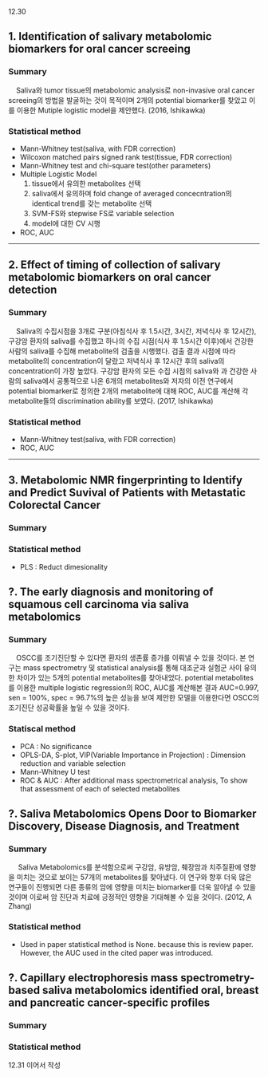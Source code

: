 12.30
## 1. Identification of salivary metabolomic biomarkers for oral cancer screeing  
### Summary 
&nbsp;&nbsp;&nbsp;&nbsp;Saliva와 tumor tissue의 metabolomic analysis로 non-invasive oral cancer screeing의 방법을 발굴하는 것이 목적이며 2개의 potential biomarker를 찾았고 이를 이용한 Mutiple logistic model을 제안했다. (2016, Ishikawka)
### Statistical method  
- Mann-Whitney test(saliva, with FDR correction)  
- Wilcoxon matched pairs signed rank test(tissue, FDR correction)  
- Mann-Whitney test and chi-square test(other parameters)  
- Multiple Logistic Model  
    1. tissue에서 유의한 metabolites 선택
    2. saliva에서 유의하며 fold change of averaged concecntration의 identical trend를 갖는 metabolite 선택
    3. SVM-FS와 stepwise FS로 variable selection
    4. model에 대한 CV 시행  
- ROC, AUC
-------------------------------------------------------------------------------
## 2. Effect of timing of collection of salivary metabolomic biomarkers on oral cancer detection
### Summary
&nbsp;&nbsp;&nbsp;&nbsp;Saliva의 수집시점을 3개로 구분(아침식사 후 1.5시간, 3시간, 저녁식사 후 12시간), 구강암 환자의 saliva를 수집했고 하나의 수집 시점(식사 후 1.5시간 이후)에서 건강한 사람의 saliva를 수집해 metabolite의 검출을 시행했다. 검출 결과 시점에 따라 metabolite의 concentration이 달랐고 저녁식사 후 12시간 후의 saliva의 concentration이 가장 높았다. 구강암 환자의 모든 수집 시점의 saliva와 과 건강한 사람의 saliva에서 공통적으로 나온 6개의 metabolites와 저자의 이전 연구에서 potential biomarker로 정의한 2개의 metabolite에 대해 ROC, AUC를 계산해 각 metabolite들의 discrimination ability를 보였다.  (2017, Ishikawka)
### Statistical method
- Mann-Whitney test(saliva, with FDR correction)  
- ROC, AUC  
--------------------------------------------------------------------------------
## 3. Metabolomic NMR fingerprinting to Identify and Predict Suvival of Patients with Metastatic Colorectal Cancer
### Summary

### Statistical method 
- PLS : Reduct dimesionality




## ?. The early diagnosis and monitoring of squamous cell carcinoma via saliva metabolomics  
### Summary  
&nbsp;&nbsp;&nbsp;&nbsp;OSCC를 조기진단할 수 있다면 환자의 생존률 증가를 이뤄낼 수 있을 것이다. 본 연구는 mass spectrometry 및 statistical analysis를 통해 대조군과 실험군 사이 유의한 차이가 있는 5개의 potential metabolites를 찾아내었다. potential metabolites를 이용한 multiple logistic regression의 ROC, AUC를 계산해본 결과 AUC=0.997, sen = 100%, spec = 96.7%의 높은 성능을 보여 제안한 모델을 이용한다면 OSCC의 조기진단 성공확률을 높일 수 있을 것이다.  
### Statiscal method  
- PCA : No significance  
- OPLS-DA, S-plot, VIP(Variable Importance in Projection) : Dimension reduction and variable selection  
- Mann-Whitney U test  
- ROC & AUC : After additional mass spectrometrical analysis, To show that assessment of each of selected metabolites  


## ?. Saliva Metabolomics Opens Door to Biomarker Discovery, Disease Diagnosis, and Treatment  
### Summary  
&nbsp;&nbsp;&nbsp;&nbsp; Saliva Metabolomics를 분석함으로써 구강암, 유방암, 췌장암과 치주질환에 영향을 미치는 것으로 보이는 57개의 metabolites를 찾아냈다. 이 연구와 향후 더욱 많은 연구들이 진행되면 다른 종류의 암에 영향을 미치는 biomarker를 더욱 알아낼 수 있을 것이며 이로써 암 진단과 치료에 긍정적인 영향을 기대해볼 수 있을 것이다. (2012, A Zhang)  

### Statistical method  
- Used in paper statistical method is None. because this is review paper. However, the AUC used in the cited paper was introduced.  

## ?. Capillary electrophoresis mass spectrometry-based saliva metabolomics identified oral, breast and pancreatic cancer-specific profiles
### Summary

### Statistical method 

12.31 이어서 작성 

